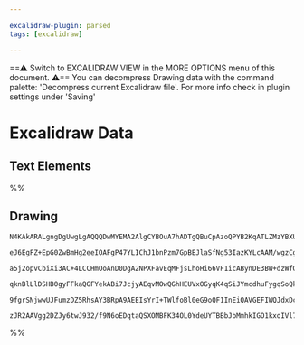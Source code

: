 ```yaml
---

excalidraw-plugin: parsed
tags: [excalidraw]

---
```

==⚠  Switch to EXCALIDRAW VIEW in the MORE OPTIONS menu of this document. ⚠== You can decompress Drawing data with the command palette: 'Decompress current Excalidraw file'. For more info check in plugin settings under 'Saving'


# Excalidraw Data

## Text Elements
%%
## Drawing
```compressed-json
N4KAkARALgngDgUwgLgAQQQDwMYEMA2AlgCYBOuA7hADTgQBuCpAzoQPYB2KqATLZMzYBXUtiRoIACyhQ4zZAHoFAc0JRJQgEYA6bGwC2CgF7N6hbEcK4OCtptbErHALRY8RMpWdx8Q1TdIEfARcZgRmBShcZQUebQB2bR4aOiCEfQQOKGZuAG1wMFAwYogSbggANQAZNkIjAHkK/R56gE0AISEKOAAObGdcACkYFOLIWERyx1x9TmJRksxuZwBG

eJ6EgFZ+EpG0ZwBmHg2eeIOAFgP47YLIChJ1bnPzm7GpBEJlaSfNg53IazKYLcAAM/wgzCgpDYAGsEABhNj4NikcoAYhWCExmIWkE0uGwMOU0KEHGIiORqIkUOszDguECWVxEAAZoR8PgAMqwYESQQeZmQ6FwgDqD0k3D4twhUNhCG5MF56H5ZXBJK+HHCOTQK3BbHp2DUe1QKxBYOlxOEcAAksRtahcgBdcEs8gZW3cDhCDngwhkrDlXAg5kksm

a5j2opvCbiXi3AC+4LCCHmOoAnD0DgA2NPXFavEqMFjsLhoHi66VF1icABynDE3BW+dzWfOPRzvuYABE0lAU9wWQQwuDNMIyQBRYIZLL2r0+6VCODEXB91Mms6bHhZrMrHiXFY9cFEDgwz3e/BHtiE/toQf4MIFePgZ10XBwODclexqPQSTpWMQEQXxQAsDCEAgFDtASRKhuSSIouiLJIchoHYCIjJQNafb6NywoIvBVLoBiWIkah6GZJh2FQYSl

qknBlLlDSHB0gyFFkaQGFYekABi7JcjyAEqvMOwQGhHEUVxOGyqK4qSiJYmcdhuFygqSoQkiqoFKJ5FZJJABKwgalqjbyTplHpPUBpGo2ZqmeJunYdxnBQNxMzssaBbafZ5n6E5WScnUsY8OaJQKRJ2EACpYFAACCQGlugwQsiBdmKekn6kLFHFsBQf64Guc4XlpYUOek45kjF2W5SEa4QAy0JUKl4XpJVDURfAAGwaBzDYNCHIABrcFmW5bCJPV

9fgrSNjwwUJFumzDZ5RhsAY3BRpA9AEEIsYrI+TWlfoBl0eG9oQF1InEiQAVGEFIWQJdxDcggcDcJ5D0ALJsMQCDlbgmjBGud7DlpD0UghaDrRA7RIrVpDKPiAAU5bxNQvBrKjyOoyC2ibAAlMyekIMo3oMuUcOIzwBxgrwVMY7TqDY3jEB7cVZnKXCllQCWs7niJrozAghP+qQfrKGt0qZH9APcFC23gtgRAvWgssIOCHACzLpBy9KwhQMesYqy

zJR2AAVgg2DZJy6twJ932/f9N6oEDqtaQSXOMBFK34OL0YdeUYTBBbJbMmhkIGO1kxoIVl7XoDQ4u28+ChLFQce17Z4co+4CJnQbLBJGT7xkAA==
```
%%